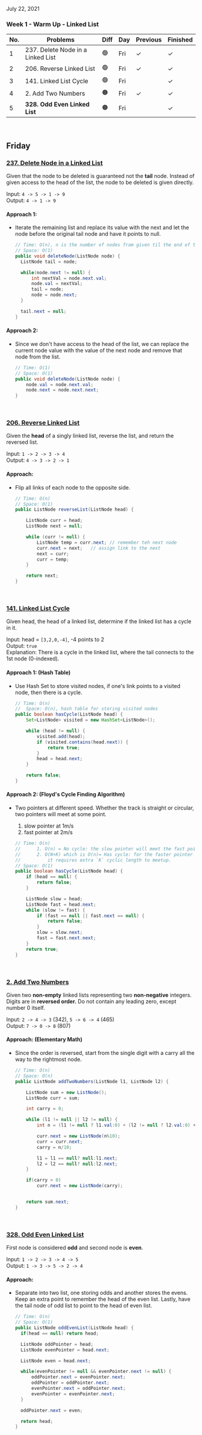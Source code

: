 July 22, 2021

### Week 1 - Warm Up - Linked List

| No. | Problems                          | Diff | Day | Previous | Finished |
| --- | --------------------------------- | ---- | --- | -------- | -------- |
| 1   | 237. Delete Node in a Linked List | 🟢   | Fri | &check;  | &check;  |
| 2   | 206. Reverse Linked List          | 🟢   | Fri | &check;  | &check;  |
| 3   | 141. Linked List Cycle            | 🟢   | Fri |          | &check;  |
| 4   | 2. Add Two Numbers                | 🟠   | Fri | &check;  | &check;  |
| 5   | **328. Odd Even Linked List**     | 🟠   | Fri |          | &check;  |

<br>

## Friday

### [237. Delete Node in a Linked List](https://leetcode.com/problems/delete-node-in-a-linked-list/)

Given that the node to be deleted is guaranteed not the **tail** node. Instead of given access to the head of the list, the node to be deleted is given directly.

Input: `4 -> 5 -> 1 -> 9`  
Output: `4 -> 1 -> 9`

#### Approach 1:

- Iterate the remaining list and replace its value with the next and let the node before the original tail node and have it points to null.

  ```java
  // Time: O(n), n is the number of nodes from given til the end of the list
  // Space: O(1)
  public void deleteNode(ListNode node) {
    ListNode tail = node;

    while(node.next != null) {
        int nextVal = node.next.val;
        node.val = nextVal;
        tail = node;
        node = node.next;
    }

    tail.next = null;
  }
  ```

#### Approach 2:

- Since we don't have access to the head of the list, we can replace the current node value with the value of the next node and remove that node from the list.

  ```java
  // Time: O(1)
  // Space: O(1)
  public void deleteNode(ListNode node) {
      node.val = node.next.val;
      node.next = node.next.next;
  }
  ```

<br>

### [206. Reverse Linked List](https://leetcode.com/problems/reverse-linked-list/)

Given the **head** of a singly linked list, reverse the list, and return the reversed list.

Input: `1 -> 2 -> 3 -> 4`  
Output: `4 -> 3 -> 2 -> 1`

#### Approach:

- Flip all links of each node to the opposite side.

  ```java
  // Time: O(n)
  // Space: O(1)
  public ListNode reverseList(ListNode head) {

      ListNode curr = head;
      ListNode next = null;

      while (curr != null) {
          ListNode temp = curr.next; // remember teh next node
          curr.next = next;   // assign link to the next
          next = curr;
          curr = temp;
      }

      return next;
  }
  ```

<br>

### [141. Linked List Cycle](https://leetcode.com/problems/linked-list-cycle/)

Given head, the head of a linked list, determine if the linked list has a cycle in it.

Input: head = `[3,2,0,-4]`, -4 points to 2  
Output: `true`  
Explanation: There is a cycle in the linked list, where the tail connects to the 1st node (0-indexed).

#### Approach 1: (Hash Table)

- Use Hash Set to store visited nodes, if one's link points to a visited node, then there is a cycle.

  ```java
  // Time: O(n)
  //  Space: O(n), hash table for storing visited nodes
  public boolean hasCycle(ListNode head) {
      Set<ListNode> visited = new HashSet<ListNode>();

      while (head != null) {
          visited.add(head);
          if (visited.contains(head.next)) {
              return true;
          }
          head = head.next;
      }

      return false;
  }
  ```

#### Approach 2: (Floyd's Cycle Finding Algorithm)

- Two pointers at different speed. Whether the track is straight or circular, two pointers will meet at some point.

  1. slow pointer at 1m/s
  2. fast pointer at 2m/s

  ```java
  // Time: O(n)
  //      1. O(n) = No cycle: the slow pointer will meet the fast pointer at end of the list
  //      2. O(N+K) which is O(n)= Has cycle: for the faster pointer to catch up with the slow pointer,
  //          it requires extra `K` cyclic length to meetup.
  // Space: O(1)
  public boolean hasCycle(ListNode head) {
      if (head == null) {
          return false;
      }

      ListNode slow = head;
      ListNode fast = head.next;
      while (slow != fast) {
          if (fast == null || fast.next == null) {
              return false;
          }
          slow = slow.next;
          fast = fast.next.next;
      }
      return true;
  }
  ```

<br>

### [2. Add Two Numbers](https://leetcode.com/problems/add-two-numbers/)

Given two **non-empty** linked lists representing two **non-negative** integers. Digits are in **reversed order.** Do not contain any leading zero, except number 0 itself.

Input: `2 -> 4 -> 3` (342), `5 -> 6 -> 4` (465)  
Output: `7 -> 0 -> 8` (807)

#### Approach: (Elementary Math)

- Since the order is reversed, start from the single digit with a carry all the way to the rightmost node.

  ```java
  // Time: O(n)
  // Space: O(n)
  public ListNode addTwoNumbers(ListNode l1, ListNode l2) {

      ListNode sum = new ListNode();
      ListNode curr = sum;

      int carry = 0;

      while (l1 != null || l2 != null) {
          int n = (l1 != null ? l1.val:0) + (l2 != null ? l2.val:0) + carry;

          curr.next = new ListNode(n%10);
          curr = curr.next;
          carry = n/10;

          l1 = l1 == null? null:l1.next;
          l2 = l2 == null? null:l2.next;
      }

      if(carry > 0)
          curr.next = new ListNode(carry);


      return sum.next;
  }
  ```

<br>

### [328. Odd Even Linked List](https://leetcode.com/problems/odd-even-linked-list/)

First node is considered **odd** and second node is **even**.

Input: `1 -> 2 -> 3 -> 4 -> 5`  
Output: `1 -> 3 -> 5 -> 2 -> 4`

#### Approach:

- Separate into two list, one storing odds and another stores the evens. Keep an extra point to remember the head of the even list. Lastly, have the tail node of odd list to point to the head of even list.

  ```java
  // Time: O(n)
  // Space: O(1)
  public ListNode oddEvenList(ListNode head) {
    if(head == null) return head;

    ListNode oddPointer = head;
    ListNode evenPointer = head.next;

    ListNode even = head.next;

    while(evenPointer != null && evenPointer.next != null) {
        oddPointer.next = evenPointer.next;
        oddPointer = oddPointer.next;
        evenPointer.next = oddPointer.next;
        evenPointer = evenPointer.next;
    }

    oddPointer.next = even;

    return head;
  }
  ```
